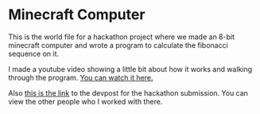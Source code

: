 # Minecraft Computer

This is the world file for a hackathon project where we made an 8-bit minecraft computer and wrote a program to calculate the fibonacci sequence on it.

I made a youtube video showing a little bit about how it works and walking through the program. [You can watch it here.](https://www.youtube.com/watch?v=J0tN85VsuDM&feature=youtu.be)

Also [this is the link](https://devpost.com/software/computer-crafting) to the devpost for the hackathon submission. You can view the other people who I worked with there.
